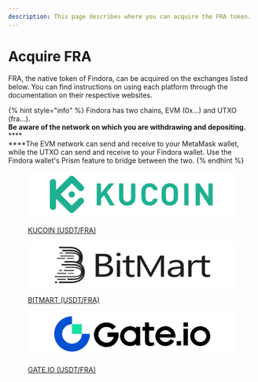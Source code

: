 ```yaml
---
description: This page describes where you can acquire the FRA token.
---
```


# Acquire FRA

FRA, the native token of Findora, can be acquired on the exchanges listed below. You can find instructions on using each platform through the documentation on their respective websites.

{% hint style="info" %}
Findora has two chains, EVM (0x...) and UTXO (fra...). \
**Be aware of the network on which you are withdrawing and depositing.** \
****\
****The EVM network can send and receive to your MetaMask wallet, while the UTXO can send and receive to your Findora wallet. Use the Findora wallet's Prism feature to bridge between the two.
{% endhint %}

<figure><img src="../../.gitbook/assets/image (6).png" alt=""><figcaption><p><a href="https://www.kucoin.com/trade/FRA-USDT"> KUCOIN (USDT/FRA)</a></p></figcaption></figure>

<figure><img src="../../.gitbook/assets/image (4).png" alt=""><figcaption><p><a href="https://www.bitmart.com/trade/en?layout=basic&#x26;theme=dark&#x26;symbol=FRA_USDT">BITMART (USDT/FRA)</a></p></figcaption></figure>

<figure><img src="../../.gitbook/assets/image (5).png" alt=""><figcaption><p><a href="https://www.gate.io/trade/fra_usdt">GATE.IO (USDT/FRA)</a></p></figcaption></figure>







